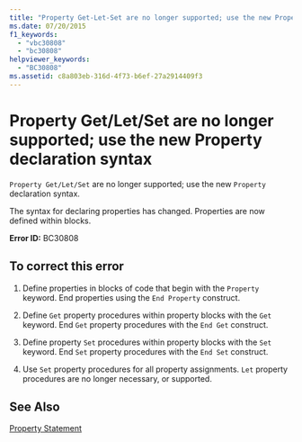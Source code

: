 ```yaml
---
title: "Property Get-Let-Set are no longer supported; use the new Property declaration syntax"
ms.date: 07/20/2015
f1_keywords: 
  - "vbc30808"
  - "bc30808"
helpviewer_keywords: 
  - "BC30808"
ms.assetid: c8a803eb-316d-4f73-b6ef-27a2914409f3
---
```

# Property Get/Let/Set are no longer supported; use the new Property declaration syntax
`Property Get/Let/Set` are no longer supported; use the new `Property` declaration syntax.  
  
 The syntax for declaring properties has changed. Properties are now defined within blocks.  
  
 **Error ID:** BC30808  
  
## To correct this error  
  
1. Define properties in blocks of code that begin with the `Property` keyword. End properties using the `End Property` construct.  
  
2. Define `Get` property procedures within property blocks with the `Get` keyword. End `Get` property procedures with the `End Get` construct.  
  
3. Define property `Set` procedures within property blocks with the `Set` keyword. End `Set` property procedures with the `End Set` construct.  
  
4. Use `Set` property procedures for all property assignments. `Let` property procedures are no longer necessary, or supported.  
  
## See Also  
 [Property Statement](../../visual-basic/language-reference/statements/property-statement.md)  
 
